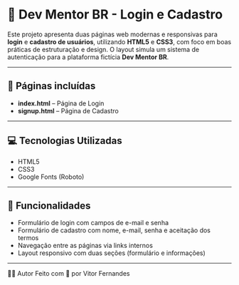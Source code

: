 # 🔐 Dev Mentor BR - Login e Cadastro

Este projeto apresenta duas páginas web modernas e responsivas para **login** e **cadastro de usuários**, utilizando **HTML5** e **CSS3**, com foco em boas práticas de estruturação e design. O layout simula um sistema de autenticação para a plataforma fictícia **Dev Mentor BR**.

---

## 📄 Páginas incluídas

- **index.html** – Página de Login  
- **signup.html** – Página de Cadastro  

---

## 💻 Tecnologias Utilizadas

- HTML5
- CSS3
- Google Fonts (Roboto)

---

## 🎯 Funcionalidades

- Formulário de login com campos de e-mail e senha
- Formulário de cadastro com nome, e-mail, senha e aceitação dos termos
- Navegação entre as páginas via links internos
- Layout responsivo com duas seções (formulário e informações)

---

👨‍💻 Autor
Feito com 💙 por Vitor Fernandes
